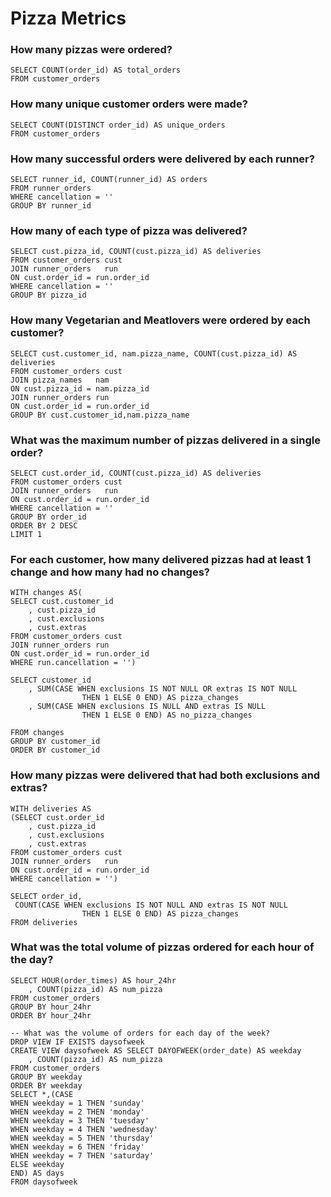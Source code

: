 # Pizza Metrics
### How many pizzas were ordered?
    SELECT COUNT(order_id) AS total_orders
    FROM customer_orders

### How many unique customer orders were made?
    SELECT COUNT(DISTINCT order_id) AS unique_orders
    FROM customer_orders

### How many successful orders were delivered by each runner?
    SELECT runner_id, COUNT(runner_id) AS orders
    FROM runner_orders
    WHERE cancellation = ''
    GROUP BY runner_id

### How many of each type of pizza was delivered?
    SELECT cust.pizza_id, COUNT(cust.pizza_id) AS deliveries
    FROM customer_orders cust
    JOIN runner_orders   run
    ON cust.order_id = run.order_id
    WHERE cancellation = ''
    GROUP BY pizza_id

### How many Vegetarian and Meatlovers were ordered by each customer?
    SELECT cust.customer_id, nam.pizza_name, COUNT(cust.pizza_id) AS deliveries
    FROM customer_orders cust
    JOIN pizza_names   nam
    ON cust.pizza_id = nam.pizza_id
    JOIN runner_orders run
    ON cust.order_id = run.order_id
    GROUP BY cust.customer_id,nam.pizza_name

### What was the maximum number of pizzas delivered in a single order?
    SELECT cust.order_id, COUNT(cust.pizza_id) AS deliveries
    FROM customer_orders cust
    JOIN runner_orders   run
    ON cust.order_id = run.order_id
    WHERE cancellation = ''
    GROUP BY order_id
    ORDER BY 2 DESC
    LIMIT 1

### For each customer, how many delivered pizzas had at least 1 change and how many had no changes?
    WITH changes AS(
    SELECT cust.customer_id
        , cust.pizza_id
        , cust.exclusions
        , cust.extras
    FROM customer_orders cust
    JOIN runner_orders run
    ON cust.order_id = run.order_id 
    WHERE run.cancellation = '')

    SELECT customer_id
        , SUM(CASE WHEN exclusions IS NOT NULL OR extras IS NOT NULL
                    THEN 1 ELSE 0 END) AS pizza_changes
        , SUM(CASE WHEN exclusions IS NULL AND extras IS NULL
                    THEN 1 ELSE 0 END) AS no_pizza_changes

    FROM changes
    GROUP BY customer_id
    ORDER BY customer_id

### How many pizzas were delivered that had both exclusions and extras?
    WITH deliveries AS 
    (SELECT cust.order_id
        , cust.pizza_id
        , cust.exclusions
        , cust.extras
    FROM customer_orders cust
    JOIN runner_orders   run
    ON cust.order_id = run.order_id
    WHERE cancellation = '')

    SELECT order_id,
     COUNT(CASE WHEN exclusions IS NOT NULL AND extras IS NOT NULL
                    THEN 1 ELSE 0 END) AS pizza_changes
    FROM deliveries 


### What was the total volume of pizzas ordered for each hour of the day?
    SELECT HOUR(order_times) AS hour_24hr
        , COUNT(pizza_id) AS num_pizza
    FROM customer_orders
    GROUP BY hour_24hr
    ORDER BY hour_24hr

    -- What was the volume of orders for each day of the week?
    DROP VIEW IF EXISTS daysofweek
    CREATE VIEW daysofweek AS SELECT DAYOFWEEK(order_date) AS weekday
        , COUNT(pizza_id) AS num_pizza
    FROM customer_orders
    GROUP BY weekday
    ORDER BY weekday
    SELECT *,(CASE 
    WHEN weekday = 1 THEN 'sunday'
    WHEN weekday = 2 THEN 'monday'
    WHEN weekday = 3 THEN 'tuesday'
    WHEN weekday = 4 THEN 'wednesday'
    WHEN weekday = 5 THEN 'thursday'
    WHEN weekday = 6 THEN 'friday'
    WHEN weekday = 7 THEN 'saturday'
    ELSE weekday
    END) AS days
    FROM daysofweek



